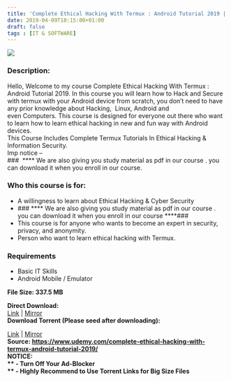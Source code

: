 ```yaml
---
title: 'Complete Ethical Hacking With Termux : Android Tutorial 2019 | [ 54.99$ Course For Free ]'
date: 2019-04-09T18:15:00+01:00
draft: false
tags : [IT & SOFTWARE]
---
```


[![](https://3.bp.blogspot.com/-NWq5--NR9zA/XKzSdZSowhI/AAAAAAAABi8/q1tSEtdgZ-Mb2ECRUh-1aa1JJBTuWPK7QCLcBGAs/s640/Complete-Ethical-Hacking-With-Termux-Android-Tutorial-2019.jpg)](https://3.bp.blogspot.com/-NWq5--NR9zA/XKzSdZSowhI/AAAAAAAABi8/q1tSEtdgZ-Mb2ECRUh-1aa1JJBTuWPK7QCLcBGAs/s1600/Complete-Ethical-Hacking-With-Termux-Android-Tutorial-2019.jpg)

  

### Description:

Hello, Welcome to my course Complete Ethical Hacking With Termux : Android Tutorial 2019. In this course you will learn how to Hack and Secure with termux with your Android device from scratch, you don’t need to have any prior knowledge about Hacking,  Linux, Android and even Computers. This course is designed for everyone out there who want to learn how to learn ethical hacking in new and fun way with Android devices.  
This Course Includes Complete Termux Tutorials In Ethical Hacking & Information Security.  
Imp notice –  
###  \*\*\*\* We are also giving you study material as pdf in our course . you can download it when you enroll in our course.  

### Who this course is for:

*   A willingness to learn about Ethical Hacking & Cyber Security
*   \### \*\*\*\* We are also giving you study material as pdf in our course . you can download it when you enroll in our course \*\*\*\*###
*   This course is for anyone who wants to become an expert in security, privacy, and anonymity.
*   Person who want to learn ethical hacking with Termux.

### Requirements

*   Basic IT Skills
*   Android Mobile / Emulator

**File Size: 337.5 MB**

**Direct Download:**  
[Link](http://crowdurl.com/CompleteEthicallink1) | [Mirror](http://crowdurl.com/CompleteEthicallink2)  
**Download Torrent (Please seed after downloading):**  

[Link](http://crowdurl.com/CompleteEthicaltorrent1) | [Mirror](http://crowdurl.com/CompleteEthicaltorrent2)  
**Source: **https://www.udemy.com/complete-ethical-hacking-with-termux-android-tutorial-2019/  
**NOTICE:**  
** - Turn Off Your Ad-Blocker**  
** - Highly Recommend to Use Torrent Links for Big Size Files**
